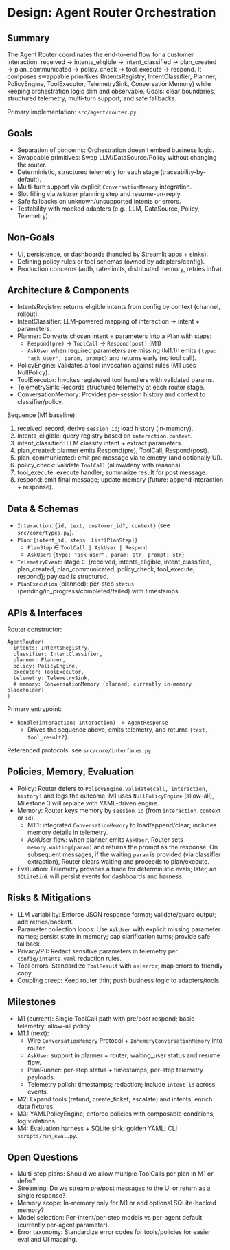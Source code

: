 # Design: Agent Router Orchestration

## Summary
The Agent Router coordinates the end-to-end flow for a customer interaction:
received → intents_eligible → intent_classified → plan_created → plan_communicated →
policy_check → tool_execute → respond. It composes swappable primitives
(IntentsRegistry, IntentClassifier, Planner, PolicyEngine, ToolExecutor,
TelemetrySink, ConversationMemory) while keeping orchestration logic slim and
observable. Goals: clear boundaries, structured telemetry, multi-turn support,
and safe fallbacks.

Primary implementation: `src/agent/router.py`.

## Goals
- Separation of concerns: Orchestration doesn’t embed business logic.
- Swappable primitives: Swap LLM/DataSource/Policy without changing the router.
- Deterministic, structured telemetry for each stage (traceability-by-default).
- Multi-turn support via explicit `ConversationMemory` integration.
- Slot filling via `AskUser` planning step and resume-on-reply.
- Safe fallbacks on unknown/unsupported intents or errors.
- Testability with mocked adapters (e.g., LLM, DataSource, Policy, Telemetry).

## Non-Goals
- UI, persistence, or dashboards (handled by Streamlit apps + sinks).
- Defining policy rules or tool schemas (owned by adapters/config).
- Production concerns (auth, rate-limits, distributed memory, retries infra).

## Architecture & Components
- IntentsRegistry: returns eligible intents from config by context (channel, rollout).
- IntentClassifier: LLM-powered mapping of interaction → intent + parameters.
- Planner: Converts chosen intent + parameters into a `Plan` with steps:
  - `Respond(pre)` → `ToolCall` → `Respond(post)` (M1)
  - `AskUser` when required parameters are missing (M1.1): emits `{type: "ask_user", param, prompt}` and returns early (no tool call).
- PolicyEngine: Validates a tool invocation against rules (M1 uses NullPolicy).
- ToolExecutor: Invokes registered tool handlers with validated params.
- TelemetrySink: Records structured telemetry at each router stage.
- ConversationMemory: Provides per-session history and context to classifier/policy.

Sequence (M1 baseline):
1) received: record; derive `session_id`; load history (in-memory).
2) intents_eligible: query registry based on `interaction.context`.
3) intent_classified: LLM classify intent + extract parameters.
4) plan_created: planner emits Respond(pre), ToolCall, Respond(post).
5) plan_communicated: emit pre message via telemetry (and optionally UI).
6) policy_check: validate `ToolCall` (allow/deny with reasons).
7) tool_execute: execute handler; summarize result for post message.
8) respond: emit final message; update memory (future: append interaction + response).

## Data & Schemas
- `Interaction`: `{id, text, customer_id?, context}` (see `src/core/types.py`).
- `Plan`: `{intent_id, steps: List[PlanStep]}`
  - `PlanStep` ∈ `ToolCall | AskUser | Respond`.
  - `AskUser`: `{type: "ask_user", param: str, prompt: str}`
- `TelemetryEvent`: stage ∈ {received, intents_eligible, intent_classified, plan_created,
  plan_communicated, policy_check, tool_execute, respond}; payload is structured.
- `PlanExecution` (planned): per-step `status` (pending/in_progress/completed/failed) with timestamps.

## APIs & Interfaces
Router constructor:
```
AgentRouter(
  intents: IntentsRegistry,
  classifier: IntentClassifier,
  planner: Planner,
  policy: PolicyEngine,
  executor: ToolExecutor,
  telemetry: TelemetrySink,
  # memory: ConversationMemory (planned; currently in-memory placeholder)
)
```

Primary entrypoint:
- `handle(interaction: Interaction) -> AgentResponse`
  - Drives the sequence above, emits telemetry, and returns `{text, tool_result?}`.

Referenced protocols: see `src/core/interfaces.py`.

## Policies, Memory, Evaluation
- Policy: Router defers to `PolicyEngine.validate(call, interaction, history)` and logs the outcome. M1 uses `NullPolicyEngine` (allow-all), Milestone 3 will replace with YAML-driven engine.
- Memory: Router keys memory by `session_id` (from `interaction.context` or `id`).
  - M1.1: integrated `ConversationMemory` to load/append/clear; includes memory details in telemetry.
  - AskUser flow: when planner emits `AskUser`, Router sets `memory.waiting(param)` and returns the prompt as the response. On subsequent messages, if the waiting `param` is provided (via classifier extraction), Router clears waiting and proceeds to plan/execute.
- Evaluation: Telemetry provides a trace for deterministic evals; later, an `SQLiteSink` will persist events for dashboards and harness.

## Risks & Mitigations
- LLM variability: Enforce JSON response format; validate/guard output; add retries/backoff.
- Parameter collection loops: Use `AskUser` with explicit missing parameter names; persist state in memory; cap clarification turns; provide safe fallback.
- Privacy/PII: Redact sensitive parameters in telemetry per `config/intents.yaml` redaction rules.
- Tool errors: Standardize `ToolResult` with `ok|error`; map errors to friendly copy.
- Coupling creep: Keep router thin; push business logic to adapters/tools.

## Milestones
- M1 (current): Single ToolCall path with pre/post respond; basic telemetry; allow-all policy.
- M1.1 (next):
  - Wire `ConversationMemory` Protocol + `InMemoryConversationMemory` into router.
  - `AskUser` support in planner + router; waiting_user status and resume flow.
  - PlanRunner: per-step status + timestamps; per-step telemetry payloads.
  - Telemetry polish: timestamps; redaction; include `intent_id` across events.
- M2: Expand tools (refund, create_ticket, escalate) and intents; enrich data fixtures.
- M3: YAMLPolicyEngine; enforce policies with composable conditions; log violations.
- M4: Evaluation harness + SQLite sink; golden YAML; CLI `scripts/run_eval.py`.

## Open Questions
- Multi-step plans: Should we allow multiple ToolCalls per plan in M1 or defer?
- Streaming: Do we stream pre/post messages to the UI or return as a single response?
- Memory scope: In-memory only for M1 or add optional SQLite-backed memory?
- Model selection: Per-intent/per-step models vs per-agent default (currently per-agent parameter).
- Error taxonomy: Standardize error codes for tools/policies for easier eval and UI mapping.
